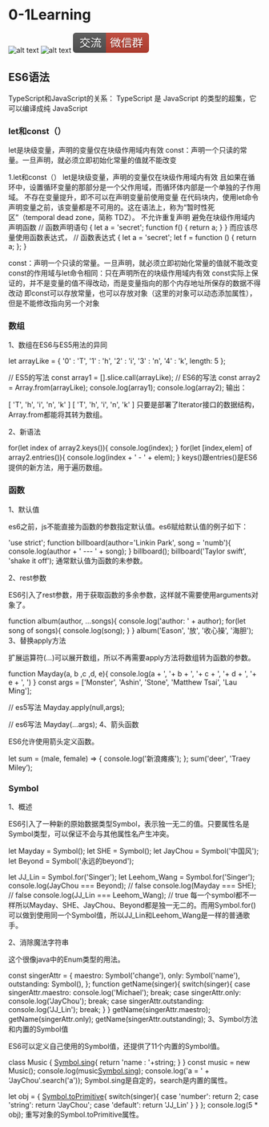 # 0-1Learning

![alt text](../static/common/svg/luoxiaosheng.svg "公众号")
![alt text](../static/common/svg/luoxiaosheng_learning.svg "学习")
![alt text](../static/common/svg/luoxiaosheng_wechat.svg "微信")


## ES6语法

TypeScript和JavaScript的关系：
TypeScript 是 JavaScript 的类型的超集，它可以编译成纯 JavaScript


### let和const（）
let是块级变量，声明的变量仅在块级作用域内有效
const：声明一个只读的常量。一旦声明，就必须立即初始化常量的值就不能改变

1.let和const（）
let是块级变量，声明的变量仅在块级作用域内有效
且如果在循环中，设置循环变量的那部分是一个父作用域，而循环体内部是一个单独的子作用域。
不存在变量提升，即不可以在声明变量前使用变量
在代码块内，使用let命令声明变量之前，该变量都是不可用的。这在语法上，称为“暂时性死区”（temporal dead zone，简称 TDZ）。
不允许重复声明
避免在块级作用域内声明函数
// 函数声明语句
{
  let a = 'secret';
  function f() {
    return a;
  }
}
而应该尽量使用函数表达式，
// 函数表达式
{
  let a = 'secret';
  let f = function () {
    return a;
  };
}

const：声明一个只读的常量。一旦声明，就必须立即初始化常量的值就不能改变
const的作用域与let命令相同：只在声明所在的块级作用域内有效
const实际上保证的，并不是变量的值不得改动，而是变量指向的那个内存地址所保存的数据不得改动
即const可以存放常量，也可以存放对象（这里的对象可以动态添加属性），但是不能修改指向另一个对象

### 数组

1、数组在ES6与ES5用法的异同

let arrayLike = {
'0' : 'T',
'1' : 'h',
'2' : 'i',
'3' : 'n',
'4' : 'k',
length: 5
};

// ES5的写法
const array1 = [].slice.call(arrayLike);
// ES6的写法
const array2 = Array.from(arrayLike);
console.log(array1);
console.log(array2);
输出：

[ 'T', 'h', 'i', 'n', 'k' ]
[ 'T', 'h', 'i', 'n', 'k' ]
只要是部署了Iterator接口的数据结构，Array.from都能将其转为数组。

2、新语法

for(let index of array2.keys()){
console.log(index);
}
for(let [index,elem] of array2.entries()){
console.log(index + ' - ' + elem);
}
keys()跟entries()是ES6提供的新方法，用于遍历数组。

### 函数

1、默认值

es6之前，js不能直接为函数的参数指定默认值。es6赋给默认值的例子如下：

'use strict';
function billboard(author='Linkin Park', song = 'numb'){
console.log(author + ' --- ' + song);
}
billboard();
billboard('Taylor swift', 'shake it off');
通常默认值为函数的未参数。

2、rest参数

ES6引入了rest参数，用于获取函数的多余参数，这样就不需要使用arguments对象了。

function album(author, ...songs){
console.log('author: ' + author);
for(let song of songs){
console.log(song);
}
}
album('Eason', '放', '收心操', '海胆');
3、替换apply方法

扩展运算符(…)可以展开数组，所以不再需要apply方法将数组转为函数的参数。

function Mayday(a, b ,c ,d, e){
console.log(a + ', '+ b + ', '+ c + ', '+ d + ', '+ e + ', ')
}
const args = ['Monster', 'Ashin', 'Stone', 'Matthew Tsai', 'Lau Ming'];

// es5写法
Mayday.apply(null,args);

// es6写法
Mayday(...args);
4、箭头函数

ES6允许使用箭头定义函数。

let sum = (male, female) => {
console.log('新浪瘫痪');
};
sum('deer', 'Traey Miley’);


### Symbol

1、概述

ES6引入了一种新的原始数据类型Symbol，表示独一无二的值。只要属性名是Symbol类型，可以保证不会与其他属性名产生冲突。

let Mayday = Symbol();
let SHE = Symbol();
let JayChou = Symbol('中国风');
let Beyond = Symbol('永远的beyond');

let JJ_Lin = Symbol.for('Singer');
let Leehom_Wang = Symbol.for('Singer');
console.log(JayChou === Beyond);  // false
console.log(Mayday === SHE);  // false
console.log(JJ_Lin === Leehom_Wang); // true
每一个symbol都不一样所以Mayday、SHE、JayChou、Beyond都是独一无二的。而用Symbol.for()可以做到使用同一个Symbol值，所以JJ_Lin和Leehom_Wang是一样的普通歌手。

2、消除魔法字符串

这个很像java中的Enum类型的用法。

const singerAttr = {
maestro: Symbol('change'),
only: Symbol('name'),
outstanding: Symbol(),
};
function getName(singer){
switch(singer){
case singerAttr.maestro:
console.log('Michael');
break;
case singerAttr.only:
console.log('JayChou');
break;
case singerAttr.outstanding:
console.log('JJ_Lin');
break;
}
}
getName(singerAttr.maestro);
getName(singerAttr.only);
getName(singerAttr.outstanding);
3、Symbol方法和内置的Symbol值

ES6可以定义自己使用的Symbol值，还提供了11个内置的Symbol值。

class Music {
[Symbol.sing](string){
return 'name : '+string;
}
}
const music = new Music();
console.log(music[Symbol.sing]('JJ_lin'));
console.log('a = ' + ‘JayChou'.search('a'));
Symbol.sing是自定的，search是内置的属性。

let obj = {
[Symbol.toPrimitive](singer){
switch(singer){
case 'number':
return 2;
case 'string':
return 'JayChou';
case 'default':
return 'JJ_Lin'
}
}
};
console.log(5 * obj);
重写对象的Symbol.toPrimitive属性。